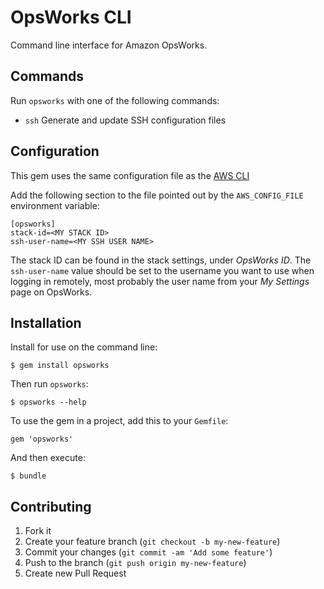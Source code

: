# OpsWorks CLI

Command line interface for Amazon OpsWorks.

## Commands

Run `opsworks` with one of the following commands:

* `ssh` Generate and update SSH configuration files

## Configuration

This gem uses the same configuration file as the [AWS CLI][aws_cli]

Add the following section to the file pointed out by the `AWS_CONFIG_FILE`
environment variable:

    [opsworks]
    stack-id=<MY STACK ID>
    ssh-user-name=<MY SSH USER NAME>

The stack ID can be found in the stack settings, under _OpsWorks ID_. The
`ssh-user-name` value should be set to the username you want to use when logging in
remotely, most probably the user name from your _My Settings_ page on OpsWorks.

## Installation

Install for use on the command line:

    $ gem install opsworks

Then run `opsworks`:

    $ opsworks --help

To use the gem in a project, add this to your `Gemfile`:

    gem 'opsworks'

And then execute:

    $ bundle

## Contributing

1. Fork it
2. Create your feature branch (`git checkout -b my-new-feature`)
3. Commit your changes (`git commit -am 'Add some feature'`)
4. Push to the branch (`git push origin my-new-feature`)
5. Create new Pull Request

[aws_cli]: http://docs.aws.amazon.com/cli/latest/userguide/cli-chap-getting-started.html "Amazon AWS CLI"
